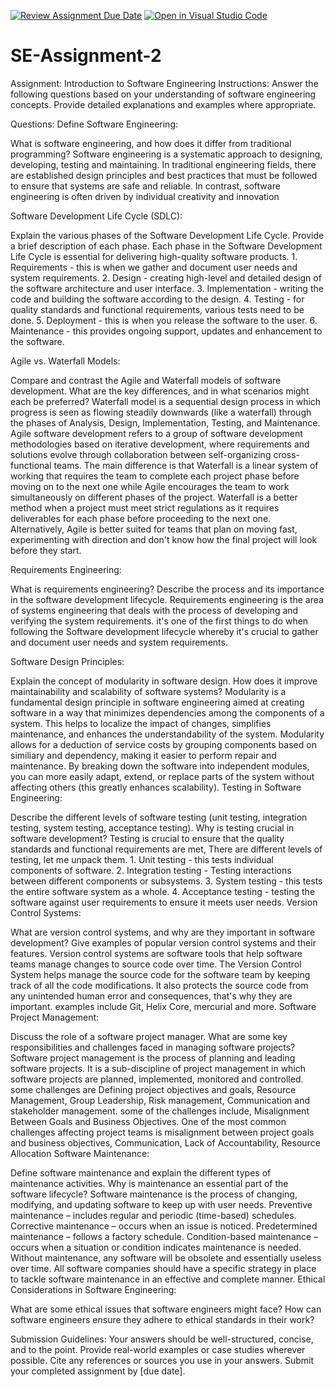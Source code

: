 [![Review Assignment Due Date](https://classroom.github.com/assets/deadline-readme-button-24ddc0f5d75046c5622901739e7c5dd533143b0c8e959d652212380cedb1ea36.svg)](https://classroom.github.com/a/-ucQIGTc)
[![Open in Visual Studio Code](https://classroom.github.com/assets/open-in-vscode-718a45dd9cf7e7f842a935f5ebbe5719a5e09af4491e668f4dbf3b35d5cca122.svg)](https://classroom.github.com/online_ide?assignment_repo_id=15205605&assignment_repo_type=AssignmentRepo)
# SE-Assignment-2
Assignment: Introduction to Software Engineering
Instructions:
Answer the following questions based on your understanding of software engineering concepts. Provide detailed explanations and examples where appropriate.

Questions:
Define Software Engineering:

What is software engineering, and how does it differ from traditional programming?
Software engineering is a systematic approach to designing, developing, testing and maintaining. In traditional engineering fields, there are established design principles and best practices that must be followed to ensure that systems are safe and reliable. In contrast, software engineering is often driven by individual creativity and innovation

Software Development Life Cycle (SDLC):

Explain the various phases of the Software Development Life Cycle. Provide a brief description of each phase.
Each phase in the Software Development Life Cycle is essential for delivering high-quality software products.                   1. Requirements - this is when we gather and document user needs and system requirements. 2. Design - creating high-level and detailed design of the software architecture and user interface. 3. Implementation - writing the code and building the software according to the design. 4. Testing - for quality standards and functional requirements, various tests need to be done. 5. Deployment - this is when you release the software to the user. 6. Maintenance - this provides ongoing support, updates and enhancement to the software.

Agile vs. Waterfall Models:

Compare and contrast the Agile and Waterfall models of software development. What are the key differences, and in what scenarios might each be preferred?
Waterfall model is a sequential design process in which progress is seen as flowing steadily downwards (like a waterfall) through the phases of Analysis, Design, Implementation, Testing, and Maintenance. Agile software development refers to a group of software development methodologies based on iterative development, where requirements and solutions evolve through collaboration between self-organizing cross-functional teams. The main difference is that Waterfall is a linear system of working that requires the team to complete each project phase before moving on to the next one while Agile encourages the team to work simultaneously on different phases of the project. Waterfall is a better method when a project must meet strict regulations as it requires deliverables for each phase before proceeding to the next one. Alternatively, Agile is better suited for teams that plan on moving fast, experimenting with direction and don't know how the final project will look before they start.

Requirements Engineering:

What is requirements engineering? Describe the process and its importance in the software development lifecycle.
Requirements engineering is the area of systems engineering that deals with the process of developing and verifying the system requirements. it's one of the first things to do when following the Software development lifecycle whereby it's crucial to gather and document user needs and system requirements.

Software Design Principles:

Explain the concept of modularity in software design. How does it improve maintainability and scalability of software systems?
Modularity is a fundamental design principle in software engineering aimed at creating software in a way that minimizes dependencies among the components of a system. This helps to localize the impact of changes, simplifies maintenance, and enhances the understandability of the system. Modularity allows for a deduction of service costs by grouping components based on similiary and dependency, making it easier to perform repair and maintenance. By breaking down the software into independent modules, you can more easily adapt, extend, or replace parts of the system without affecting others (this greatly enhances scalability).
Testing in Software Engineering:

Describe the different levels of software testing (unit testing, integration testing, system testing, acceptance testing). Why is testing crucial in software development?
Testing is crucial to ensure that the quality standards and functional requirements are met, There are different levels of testing, let me unpack them. 1. Unit testing - this tests individual components of software. 2. Integration testing - Testing interactions between different components or subsystems. 3. System testing - this tests the entire software system as a whole. 4. Acceptance testing - testing the software against user requirements to ensure it meets user needs.
Version Control Systems:

What are version control systems, and why are they important in software development? Give examples of popular version control systems and their features.
Version control systems are software tools that help software teams manage changes to source code over time. The Version Control System helps manage the source code for the software team by keeping track of all the code modifications. It also protects the source code from any unintended human error and consequences, that's why they are important. examples include Git, Helix Core, mercurial and more.
Software Project Management:

Discuss the role of a software project manager. What are some key responsibilities and challenges faced in managing software projects?
Software project management is the process of planning and leading software projects. It is a sub-discipline of project management in which software projects are planned, implemented, monitored and controlled. some challenges are Defining project objectives and goals, Resource Management, Group Leadership, Risk management, Communication and stakeholder management. some of the challenges include, Misalignment Between Goals and Business Objectives. One of the most common challenges affecting project teams is misalignment between project goals and business objectives, Communication, Lack of Accountability, Resource Allocation
Software Maintenance:

Define software maintenance and explain the different types of maintenance activities. Why is maintenance an essential part of the software lifecycle?
Software maintenance is the process of changing, modifying, and updating software to keep up with user needs. Preventive maintenance – includes regular and periodic (time-based) schedules. Corrective maintenance – occurs when an issue is noticed. Predetermined maintenance – follows a factory schedule. Condition-based maintenance – occurs when a situation or condition indicates maintenance is needed. Without maintenance, any software will be obsolete and essentially useless over time. All software companies should have a specific strategy in place to tackle software maintenance in an effective and complete manner. 
Ethical Considerations in Software Engineering:

What are some ethical issues that software engineers might face? How can software engineers ensure they adhere to ethical standards in their work?

Submission Guidelines:
Your answers should be well-structured, concise, and to the point.
Provide real-world examples or case studies wherever possible.
Cite any references or sources you use in your answers.
Submit your completed assignment by [due date].
